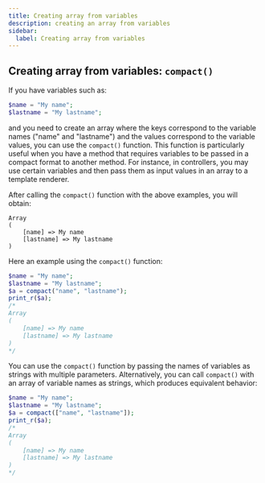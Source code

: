 ```yaml
---
title: Creating array from variables
description: creating an array from variables
sidebar:
  label: Creating array from variables
---
```


## Creating array from variables: `compact()`

If you have variables such as:

```php
$name = "My name";
$lastname = "My lastname";
```

and you need to create an array where the keys correspond to the variable names ("name" and "lastname") and the values correspond to the variable values, you can use the `compact()` function. This function is particularly useful when you have a method that requires variables to be passed in a compact format to another method. For instance, in controllers, you may use certain variables and then pass them as input values in an array to a template renderer.

After calling the `compact()` function with the above examples, you will obtain:

```
Array
(
    [name] => My name
    [lastname] => My lastname
)
```

Here an example using the `compact()` function:

```php
$name = "My name";
$lastname = "My lastname";
$a = compact("name", "lastname");
print_r($a);
/*
Array
(
    [name] => My name
    [lastname] => My lastname
)
*/
```

You can use the `compact()` function by passing the names of variables as strings with multiple parameters. Alternatively, you can call `compact()` with an array of variable names as strings, which produces equivalent behavior:

```php
$name = "My name";
$lastname = "My lastname";
$a = compact(["name", "lastname"]);
print_r($a);
/*
Array
(
    [name] => My name
    [lastname] => My lastname
)
*/
```
